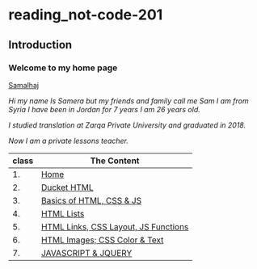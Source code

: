 # reading_not-code-201
## Introduction
### Welcome to my home page

[Samalhaj](https://github.com/samalhaj1)

*Hi my name Is Samera but my friends and family call me Sam I am from Syria I have been in Jordan for 7 years I am 26 years old.*

*I studied translation at Zarqa Private University and graduated in 2018.*

*Now I am a private lessons teacher.*


|class  |The Content |
|--------|-------------|
|1.      |[Home](https://samalhaj1.github.io/Code-201-Reading-Notes/)|
|2.      |[Ducket HTML](https://github.com/samalhaj1/Code-201-Reading-Notes/blob/main/read-01.md)|
|3.      |[Basics of HTML, CSS & JS](https://github.com/samalhaj1/Code-201-Reading-Notes/blob/main/class-02.md)|
|4.      |[HTML Lists](https://github.com/samalhaj1/Code-201-Reading-Notes/blob/main/read03.md)|
|5.      |[HTML Links, CSS Layout, JS Functions](https://github.com/samalhaj1/Code-201-Reading-Notes/blob/main/Reado4.md)|
|6.      |[HTML Images; CSS Color & Text](https://github.com/samalhaj1/Code-201-Reading-Notes/blob/main/read-05.md)| 
|7.      |[JAVASCRIPT & JQUERY](https://github.com/samalhaj1/Code-201-Reading-Notes/blob/main/duckettjs.md)|














